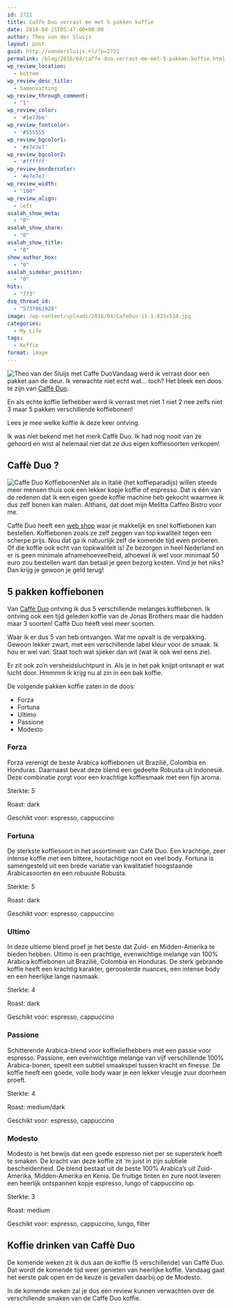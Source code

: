 ```yaml
---
id: 2721
title: Caffè Duo verrast me met 5 pakken koffie
date: 2016-04-25T05:47:00+00:00
author: Theo van der Sluijs
layout: post
guid: http://vandersluijs.nl/?p=2721
permalink: /blog/2016/04/caffe-duo-verrast-me-met-5-pakken-koffie.html
wp_review_location:
  - bottom
wp_review_desc_title:
  - Samenvatting
wp_review_through_comment:
  - "1"
wp_review_color:
  - '#1e73be'
wp_review_fontcolor:
  - '#555555'
wp_review_bgcolor1:
  - '#e7e7e7'
wp_review_bgcolor2:
  - '#ffffff'
wp_review_bordercolor:
  - '#e7e7e7'
wp_review_width:
  - "100"
wp_review_align:
  - left
asalah_show_meta:
  - "0"
asalah_show_share:
  - "0"
asalah_show_title:
  - "0"
show_author_box:
  - "0"
asalah_sidebar_position:
  - "0"
hits:
  - "773"
dsq_thread_id:
  - "5737861928"
image: /wp-content/uploads/2016/04/CafeDuo-11-1-825x510.jpg
categories:
  - My Life
tags:
  - Koffie
format: image
---
```

<img class="alignleft wp-image-2732" title="Theo van der Sluijs met Caffe Duo " src="/images/2016/04/CafeDuo-10-1024x683.jpg" alt="Theo van der Sluijs met Caffe Duo " width="254" height="169" srcset="/images/2016/04/CafeDuo-10-1024x683.jpg 1024w, /images/2016/04/CafeDuo-10-300x200.jpg 300w, /images/2016/04/CafeDuo-10-768x512.jpg 768w, /images/2016/04/CafeDuo-10.jpg 1600w" sizes="(max-width: 254px) 100vw, 254px" />Vandaag werd ik verrast door een pakket aan de deur. Ik verwachte niet echt wat&#8230; toch? Het bleek een doos te zijn van [Caffè Duo](http://www.koffiebonen-bestellen.nl/boon/?tt=20920_12_97738_&r=%2F).

En als echte koffie liefhebber werd ik verrast met niet 1 niet 2 nee zelfs niet 3 maar 5 pakken verschillende koffiebonen!

Lees je mee welke koffie ik deze keer ontving.<!--more-->

Ik was niet bekend met het merk Caffè Duo. Ik had nog nooit van ze gehoord en wist al helemaal niet dat ze dus eigen koffiesoorten verkopen!

## Caffè Duo ?

<img class="alignleft wp-image-2734" title="Caffe Duo Koffiebonen" src="/images/2016/04/CafeDuo-12.jpg" alt="Caffe Duo Koffiebonen" width="283" height="189" srcset="/images/2016/04/CafeDuo-12.jpg 1600w, /images/2016/04/CafeDuo-12-300x200.jpg 300w, /images/2016/04/CafeDuo-12-768x512.jpg 768w, /images/2016/04/CafeDuo-12-1024x683.jpg 1024w" sizes="(max-width: 283px) 100vw, 283px" />Net als in Italië (het koffieparadijs) willen steeds meer mensen thuis ook een lekker kopje koffie of espresso. Dat is één van de redenen dat ik een eigen goede koffie machine heb gekocht waarmee ik dus zelf bonen kan malen. Althans, dat doet mijn Melitta Caffeo Bistro voor me.

Caffè Duo heeft een [web shop](http://www.koffiebonen-bestellen.nl/boon/?tt=20920_12_97738_&r=%2F) waar je makkelijk en snel koffiebonen kan bestellen. Koffiebonen zoals ze zelf zeggen van top kwaliteit tegen een scherpe prijs. Nou dat ga ik natuurlijk zelf de komende tijd even proberen. Of die koffie ook echt van topkwaliteit is! Ze bezorgen in heel Nederland en er is geen minimale afnamehoeveelheid, alhoewel ik wel voor minimaal 50 euro zou bestellen want dan betaal je geen bezorg kosten. Vind je het niks? Dan krijg je gewoon je geld terug!

## 5 pakken koffiebonen

Van [Caffè Duo](http://www.koffiebonen-bestellen.nl/boon/?tt=20920_12_97738_&r=%2F) ontving ik dus 5 verschillende melanges koffiebonen. Ik ontving ook een tijd geleden koffie van de Jonas Brothers maar die hadden maar 3 soorten! Caffè Duo heeft veel meer soorten.

Waar ik er dus 5 van heb ontvangen. Wat me opvalt is de verpakking. Gewoon lekker zwart, met een verschillende label kleur voor de smaak. Ik hou er wel van. Staat toch wat sjieker dan wit (wat ik ook wel eens zie).

Er zit ook zo&#8217;n versheidsluchtpunt in. Als je in het pak knijpt ontsnapt er wat lucht door. Hmmmm ik krijg nu al zin in een bak koffie.

De volgende pakken koffie zaten in de doos:

  * Forza
  * Fortuna
  * Ultimo
  * Passione
  * Modesto

### Forza

Forza verenigt de beste Arabica koffiebonen uit Brazilië, Colombia en Honduras. Daarnaast bevat deze blend een gedeelte Robusta uit Indonesië. Deze combinatie zorgt voor een krachtige koffiesmaak met een fijn aroma.

Sterkte: 5
  
Roast: dark
  
Geschikt voor: espresso, cappuccino

### Fortuna

De sterkste koffiesoort in het assortiment van Cafè Duo. Een krachtige, zeer intense koffie met een bittere, houtachtige noot en veel body. Fortuna is samengesteld uit een brede variatie van kwalitatief hoogstaande Arabicasoorten en een robuuste Robusta.

Sterkte: 5
  
Roast: dark
  
Geschikt voor: espresso, cappuccino

### Ultimo

In deze ultieme blend proef je het beste dat Zuid- en Midden-Amerika te bieden hebben. Ultimo is een prachtige, evenwichtige melange van 100% Arabica koffiebonen uit Brazilië, Colombia en Honduras. De sterk gebrande koffie heeft een krachtig karakter, geroosterde nuances, een intense body en een heerlijke lange nasmaak.

Sterkte: 4
  
Roast: dark
  
Geschikt voor: espresso, cappuccino

### Passione

Schitterende Arabica-blend voor koffieliefhebbers met een passie voor espresso. Passione, een evenwichtige melange van vijf verschillende 100% Arabica-bonen, speelt een subtiel smaakspel tussen kracht en finesse. De koffie heeft een goede, volle body waar je een lekker vleugje zuur doorheen proeft.

Sterkte: 4
  
Roast: medium/dark
  
Geschikt voor: espresso, cappuccino

### Modesto

Modesto is het bewijs dat een goede espresso niet per se supersterk hoeft te smaken. De kracht van deze koffie zit ‘m juist in zijn subtiele bescheidenheid. De blend bestaat uit de beste 100% Arabica’s uit Zuid-Amerika, Midden-Amerika en Kenia. De fruitige tinten en zure noot leveren een heerlijk ontspannen kopje espresso, lungo of cappuccino op.

Sterkte: 3
  
Roast: medium
  
Geschikt voor: espresso, cappuccino, lungo, filter

## Koffie drinken van Caffè Duo

De komende weken zit ik dus aan de koffie (5 verschillende) van Caffè Duo. Dat wordt de komende tijd weer genieten van heerlijke koffie. Vandaag gaat het eerste pak open en de keuze is gevallen daarbij op de Modesto.

In de komende weken zal je dus een review kunnen verwachten over de verschillende smaken van de Caffè Duo koffie.